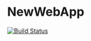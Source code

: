 # NewWebApp
[![Build Status](https://dev.azure.com/ILTL/Dawood_test/_apis/build/status/dawoodtaj.NewWebApp?branchName=master)](https://dev.azure.com/ILTL/Dawood_test/_build/latest?definitionId=42&branchName=master)

